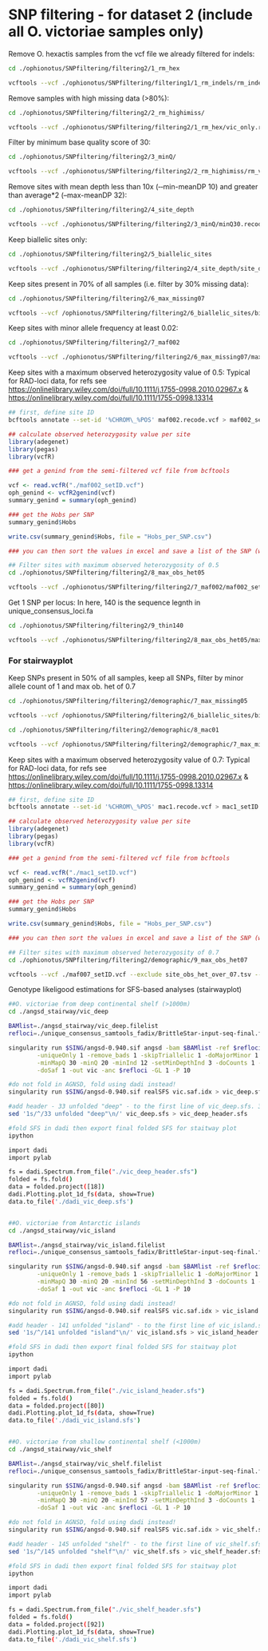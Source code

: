 SNP filtering - for dataset 2 (include all O. victoriae samples only)
================

Remove O. hexactis samples from the vcf file we already filtered for
indels:

``` bash
cd ./ophionotus/SNPfiltering/filtering2/1_rm_hex

vcftools --vcf ./ophionotus/SNPfiltering/filtering1/1_rm_indels/rm_indels.vcf.recode.vcf --keep vic.tsv --out vic_only --recode --recode-INFO-all
```

Remove samples with high missing data (>80%):

``` bash
cd ./ophionotus/SNPfiltering/filtering2/2_rm_highimiss/

vcftools --vcf ./ophionotus/SNPfiltering/filtering2/1_rm_hex/vic_only.recode.vcf --remove vic_highimiss.tsv --out rm_vic_highimiss --recode --recode-INFO-all
```

Filter by minimum base quality score of 30:

``` bash
cd ./ophionotus/SNPfiltering/filtering2/3_minQ/

vcftools --vcf ./ophionotus/SNPfiltering/filtering2/2_rm_highimiss/rm_vic_highimiss.recode.vcf --minQ 30 --out minQ30 --recode --recode-INFO-all
```

Remove sites with mean depth less than 10x (‐‐min-meanDP 10) and greater
than average\*2 (–max-meanDP 32):

``` bash
cd ./ophionotus/SNPfiltering/filtering2/4_site_depth

vcftools --vcf ./ophionotus/SNPfiltering/filtering2/3_minQ/minQ30.recode.vcf --min-meanDP 10 --max-meanDP 32 --out site_depth --recode --recode-INFO-all
```

Keep biallelic sites only:

``` bash
cd ./ophionotus/SNPfiltering/filtering2/5_biallelic_sites

vcftools --vcf ./ophionotus/SNPfiltering/filtering2/4_site_depth/site_depth.recode.vcf --min-alleles 2 --max-alleles 2 --out biallelic_sites --recode --recode-INFO-all
```

Keep sites present in 70% of all samples (i.e. filter by 30% missing
data):

``` bash
cd ./ophionotus/SNPfiltering/filtering2/6_max_missing07

vcftools --vcf /ophionotus/SNPfiltering/filtering2/6_biallelic_sites/biallelic_sites.recode.vcf --max-missing 0.7 --out maxmissing07 --recode --recode-INFO-all
```

Keep sites with minor allele frequency at least 0.02:

``` bash
cd ./ophionotus/SNPfiltering/filtering2/7_maf002

vcftools --vcf ./ophionotus/SNPfiltering/filtering2/6_max_missing07/maxmissing07.recode.vcf --maf 0.02 --out maf002_accurate --recode --recode-INFO-all
```

Keep sites with a maximum observed heterozygosity value of 0.5: Typical
for RAD-loci data, for refs see
<https://onlinelibrary.wiley.com/doi/full/10.1111/j.1755-0998.2010.02967.x>
& <https://onlinelibrary.wiley.com/doi/full/10.1111/1755-0998.13314>

``` bash
## first, define site ID
bcftools annotate --set-id '%CHROM\_%POS' maf002.recode.vcf > maf002_setID.vcf
```

``` r
## calculate observed heterozygosity value per site
library(adegenet)
library(pegas)
library(vcfR)

### get a genind from the semi-filtered vcf file from bcftools

vcf <- read.vcfR("./maf002_setID.vcf")
oph_genind <- vcfR2genind(vcf)
summary_genind = summary(oph_genind)

### get the Hobs per SNP 
summary_genind$Hobs 

write.csv(summary_genind$Hobs, file = "Hobs_per_SNP.csv")

### you can then sort the values in excel and save a list of the SNP (with site ID) with >0.5
```

``` bash
## Filter sites with maximum observed heterozygosity of 0.5
cd ./ophionotus/SNPfiltering/filtering2/8_max_obs_het05

vcftools --vcf ./ophionotus/SNPfiltering/filtering2/7_maf002/maf002_setID.vcf --exclude site_obs_het_over_05.tsv --out max_het05.vcf --recode --recode-INFO-all
```

Get 1 SNP per locus: In here, 140 is the sequence legnth in
unique_consensus_loci.fa

``` bash
cd ./ophionotus/SNPfiltering/filtering2/9_thin140

vcftools --vcf ./ophionotus/SNPfiltering/filtering2/8_max_obs_het05/max_het05.vcf.recode.vcf --thin 140 --out vic_thin140.vcf --recode --recode-INFO-all
```

### For stairwayplot

Keep SNPs present in 50% of all samples, keep all SNPs, filter by minor
allele count of 1 and max ob. het of 0.7

``` bash
cd ./ophionotus/SNPfiltering/filtering2/demographic/7_max_missing05

vcftools --vcf /ophionotus/SNPfiltering/filtering2/6_biallelic_sites/biallelic_sites.recode.vcf --max-missing 0.5 --out maxmissing05 --recode --recode-INFO-all
```

``` bash
cd ./ophionotus/SNPfiltering/filtering2/demographic/8_mac01

vcftools --vcf /ophionotus/SNPfiltering/filtering2/demographic/7_max_missing05/maxmissing05.recode.vcf --mac 1 --out mac1 --recode --recode-INFO-all
```

Keep sites with a maximum observed heterozygosity value of 0.7: Typical
for RAD-loci data, for refs see
<https://onlinelibrary.wiley.com/doi/full/10.1111/j.1755-0998.2010.02967.x>
& <https://onlinelibrary.wiley.com/doi/full/10.1111/1755-0998.13314>

``` bash
## first, define site ID
bcftools annotate --set-id '%CHROM\_%POS' mac1.recode.vcf > mac1_setID.vcf
```

``` r
## calculate observed heterozygosity value per site
library(adegenet)
library(pegas)
library(vcfR)

### get a genind from the semi-filtered vcf file from bcftools

vcf <- read.vcfR("./mac1_setID.vcf")
oph_genind <- vcfR2genind(vcf)
summary_genind = summary(oph_genind)

### get the Hobs per SNP 
summary_genind$Hobs 

write.csv(summary_genind$Hobs, file = "Hobs_per_SNP.csv")

### you can then sort the values in excel and save a list of the SNP (with site ID) with >0.5
```

``` bash
## Filter sites with maximum observed heterozygosity of 0.7
cd ./ophionotus/SNPfiltering/filtering2/demographic/9_max_obs_het07

vcftools --vcf ./maf007_setID.vcf --exclude site_obs_het_over_07.tsv --out vic_allsnps.vcf --recode --recode-INFO-all
```

Genotype likeligood estimations for SFS-based analyses (stairwayplot)

``` bash
##O. victoriae from deep continental shelf (>1000m)
cd ./angsd_stairway/vic_deep

BAMlist=./angsd_stairway/vic_deep.filelist
refloci=./unique_consensus_samtools_fadix/BrittleStar-input-seq-final.fas

singularity run $SING/angsd-0.940.sif angsd -bam $BAMlist -ref $refloci \
        -uniqueOnly 1 -remove_bads 1 -skipTriallelic 1 -doMajorMinor 1 -trim 5 -C 50 -baq 1 \
        -minMapQ 30 -minQ 20 -minInd 12 -setMinDepthInd 3 -doCounts 1 -doHWE 1 -maxHetFreq 0.8 \
        -doSaf 1 -out vic -anc $refloci -GL 1 -P 10

#do not fold in AGNSD, fold using dadi instead! 
singularity run $SING/angsd-0.940.sif realSFS vic.saf.idx > vic_deep.sfs

#add header - 33 unfolded "deep" - to the first line of vic_deep.sfs. 33 = 2N+1
sed '1s/^/33 unfolded "deep"\n/' vic_deep.sfs > vic_deep_header.sfs

#fold SFS in dadi then export final folded SFS for staitway plot
ipython

import dadi
import pylab

fs = dadi.Spectrum.from_file("./vic_deep_header.sfs")
folded = fs.fold()
data = folded.project([18])
dadi.Plotting.plot_1d_fs(data, show=True)
data.to_file('./dadi_vic_deep.sfs')


##O. victoriae from Antarctic islands
cd ./angsd_stairway/vic_island

BAMlist=./angsd_stairway/vic_island.filelist
refloci=./unique_consensus_samtools_fadix/BrittleStar-input-seq-final.fas

singularity run $SING/angsd-0.940.sif angsd -bam $BAMlist -ref $refloci \
        -uniqueOnly 1 -remove_bads 1 -skipTriallelic 1 -doMajorMinor 1 -trim 5 -C 50 -baq 1 \
        -minMapQ 30 -minQ 20 -minInd 56 -setMinDepthInd 3 -doCounts 1 -doHWE 1 -maxHetFreq 0.8 \
        -doSaf 1 -out vic -anc $refloci -GL 1 -P 10

#do not fold in AGNSD, fold using dadi instead! 
singularity run $SING/angsd-0.940.sif realSFS vic.saf.idx > vic_island.sfs

#add header - 141 unfolded "island" - to the first line of vic_island.sfs. 141 = 2N+1
sed '1s/^/141 unfolded "island"\n/' vic_island.sfs > vic_island_header.sfs

#fold SFS in dadi then export final folded SFS for staitway plot
ipython

import dadi
import pylab

fs = dadi.Spectrum.from_file("./vic_island_header.sfs")
folded = fs.fold()
data = folded.project([80])
dadi.Plotting.plot_1d_fs(data, show=True)
data.to_file('./dadi_vic_island.sfs')


##O. victoriae from shallow continental shelf (<1000m)
cd ./angsd_stairway/vic_shelf

BAMlist=./angsd_stairway/vic_shelf.filelist
refloci=./unique_consensus_samtools_fadix/BrittleStar-input-seq-final.fas

singularity run $SING/angsd-0.940.sif angsd -bam $BAMlist -ref $refloci \
        -uniqueOnly 1 -remove_bads 1 -skipTriallelic 1 -doMajorMinor 1 -trim 5 -C 50 -baq 1 \
        -minMapQ 30 -minQ 20 -minInd 57 -setMinDepthInd 3 -doCounts 1 -doHWE 1 -maxHetFreq 0.8 \
        -doSaf 1 -out vic -anc $refloci -GL 1 -P 10

#do not fold in AGNSD, fold using dadi instead! 
singularity run $SING/angsd-0.940.sif realSFS vic.saf.idx > vic_shelf.sfs

#add header - 145 unfolded "shelf" - to the first line of vic_shelf.sfs. 145 = 2N+1
sed '1s/^/145 unfolded "shelf"\n/' vic_shelf.sfs > vic_shelf_header.sfs

#fold SFS in dadi then export final folded SFS for staitway plot
ipython

import dadi
import pylab

fs = dadi.Spectrum.from_file("./vic_shelf_header.sfs")
folded = fs.fold()
data = folded.project([92])
dadi.Plotting.plot_1d_fs(data, show=True)
data.to_file('./dadi_vic_shelf.sfs')
```
